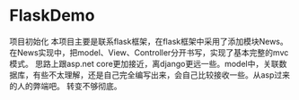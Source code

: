 # FlaskDemo
项目初始化
本项目主要是联系flask框架，在flask框架中采用了添加模块News。在News实现中，把model、View、Controller分开书写，实现了基本完整的mvc模式。
思路上跟asp.net core更加接近，离django更远一些。model中，关联数据库，有些不太理解，还是自己完全编写出来，会自己比较接收一些。从asp过来的人的弊端吧。
转变不够彻底。

